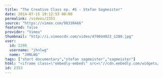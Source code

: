 ```yaml
---
title: "The Creative Class ep. #5 - Stefan Sagmeister"
date: 2014-07-15 19:12:53 00:00
permalink: /videos/2353
source: "https://vimeo.com/98330466"
featured: false
provider: "Vimeo"
thumbnail: "http://i.vimeocdn.com/video/479044022_1280.jpg"
user:
  id: 2298
  username: "jhnlwg"
  name: "JHNLWG"
tags: ["short documentary","stefan sagmeister","sagmeister"]
html: "<iframe class=\"embedly-embed\" src=\"//cdn.embedly.com/widgets/media.html?src=http%3A%2F%2Fplayer.vimeo.com%2Fvideo%2F98330466&wmode=transparent&src_secure=1&url=http%3A%2F%2Fvimeo.com%2F98330466&image=http%3A%2F%2Fi.vimeocdn.com%2Fvideo%2F479044022_1280.jpg&key=daaebf4d9cdd46779200162d0ca86e20&type=text%2Fhtml&schema=vimeo\" width=\"1920\" height=\"1080\" scrolling=\"no\" frameborder=\"0\" allowfullscreen></iframe>"
id: 2353
---
```


